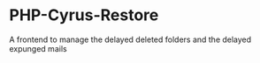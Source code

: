 # PHP-Cyrus-Restore
A frontend to manage the delayed deleted folders and the delayed expunged mails
